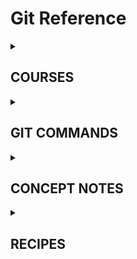 # Git Reference


<details>
  <summary><h2> COURSES </h2></summary>

_This is a collection of some nice courses, youtube lectures and weblinks which i found useful to understand the concept and workings of Git._
  
  (0). Two courses online
  - [Version Control of a Python Project using Git (Coursera)](https://www.coursera.org/projects/version-control-of-a-python-project-using-git)
  - [Git from Scratch (Linkedin Learning)](https://www.linkedin.com/learning/git-from-scratch/git-from-scratch?autoplay=true)

  (1). This is by far the best intro ever. Period. A really nice introduction for the uninitiated!
  - [Git Tutorial For Dummies by Nick White - YouTube](https://www.youtube.com/watch?v=mJ-qvsxPHpY)
  
  (2). A good short intro   
  - [Python Version Control With Git and Github - #7 - YouTube](https://www.youtube.com/watch?v=yYknmU_gBgs&t=20s)
  
  (3). This is a video on the creator of Git and Linux   
  - [The mind behind Linux | Linus Torvalds - YouTube](https://www.youtube.com/watch?v=o8NPllzkFhE&t=9s)
  
  (4). This is a good series!   
  - [Git and GitHub for Poets by Daniel Schiffman - YouTube](https://www.youtube.com/playlist?list=PLRqwX-V7Uu6ZF9C0YMKuns9sLDzK6zoiV)

  (5). This is way more advanced.
  - [Git Crash Course - A Simple Workflow for Small Teams and Startups](https://www.zachgollwitzer.com/posts/git-course)
  - [Git Crash Course for Beginners (part 1/3) - YouTube](https://www.youtube.com/watch?v=kmGsHjQ2wsY&t=176s) 
 
</details>


<details>
  <summary><h2> GIT COMMANDS </h2></summary>

### Git Commands


### Git Bash Commands



</details>


<details>
  <summary><h2> CONCEPT NOTES </h2></summary>

I dreamt about this just before sleeping: Git it like a Cactus which grows. I googled it and there came some astonishing and interesting findings.
  
<details><summary> <h3> Further Research </h3> </summary>
  
  [git is like a cactus - Google Search](https://www.google.com/search?q=git+is+like+a+cactus&oq=git+is+like+a+cactus&aqs=chrome..69i57.939j0j7&client=ms-android-huawei-rev1&sourceid=chrome-mobile&ie=UTF-8)
  #### STREAM  1
  - [ ] [Cactus Model | The Git Workflows Warehouse](https://gitworkflows.cs.manchester.ac.uk/workflow-catalogue/cactus-flow/)
  - [ ] [Hustle/git-cactus: 🌵 Git tool for Cactus Branching Model 🌵](https://github.com/Hustle/git-cactus)
  #### STREAM 2
  - [ ] [Git Flow vs. Trunk Based Development | Toptal](https://www.toptal.com/software/trunk-based-development-git-flow)
  - [ ] [Git Crash Course: A Simple Workflow for Small Teams and Startups | by Zach Gollwitzer | Medium](https://zach-gollwitzer.medium.com/git-crash-course-a-simple-workflow-for-small-teams-and-startups-c491919c9f77)
  - [ ] [Git Crash Course for Beginners (part 1/3) - YouTube](https://www.youtube.com/watch?app=desktop&v=kmGsHjQ2wsY&feature=youtu.be)
  - [ ] [Open Educational Resources on GitLab](https://oer.gitlab.io/) _
  - [ ] [Git Tutorial - javatpoint](https://www.javatpoint.com/git)

  #### STREAM 3
  - [What is Git Flow | How to use Git Flow | Learn Git](https://www.gitkraken.com/learn/git/git-flow)
  - [gitkraken.com/wp-content/uploads/2021/03/git-flow-4.svg](https://www.gitkraken.com/wp-content/uploads/2021/03/git-flow-4.svg)
  - [A successful Git branching model » nvie.com](https://nvie.com/posts/a-successful-git-branching-model/)
  - [What is the best Git branch strategy? | Git Best Practices](https://www.gitkraken.com/learn/git/best-practices/git-branch-strategy)
  - [GitHub flow - GitHub Docs](https://docs.github.com/en/get-started/quickstart/github-flow)

  #### STREAM 4
  - [make a new repository by git by bash - Google Search](https://www.google.com/search?q=make+a+new+repository+by+git+by+bash&oq=make+a+new+repository+by+git+by+bash&aqs=chrome..69i57.850j0j7&client=ms-android-huawei-rev1&sourceid=chrome-mobile&ie=UTF-8)
  - [How to create a new repo at Github using git bash? - Stack Overflow](https://stackoverflow.com/questions/11693288/how-to-create-a-new-repo-at-github-using-git-bash)
  - [git - Add a new Project to GitHub via Bash command? - Stack Overflow](https://stackoverflow.com/questions/27456773/add-a-new-project-to-github-via-bash-command/27456812#27456812)
  - [git - Is it possible to create a remote repo on GitHub from the CLI without opening browser? - Stack Overflow](https://stackoverflow.com/questions/2423777/is-it-possible-to-create-a-remote-repo-on-github-from-the-cli-without-opening-br)
  - [curl/curl: A command line tool and library for transferring data with URL syntax, supporting DICT, FILE, FTP, FTPS, GOPHER, GOPHERS, HTTP, HTTPS, IMAP, etc.](https://github.com/curl/curl)
  - [curl](https://curl.se/)
  - [Install curl - Everything curl](https://everything.curl.dev/get)

  #### STREAM 5
  - [Git and GitHub – Water Programming: A Collaborative Research Blog](https://waterprogramming.wordpress.com/category/programming/git-and-github/)

  </details>
  
<details><summary> <h3> Further Research -2 </h3> </summary>

  Where is GIT located and what does it do internally?

  #### Git On Your Computer
  ![screenshot 1663586197](https://user-images.githubusercontent.com/6398561/210326047-c7373563-ff1f-4433-b8b3-5e158aa9c62e.jpg)
  ![screenshot 1663586195](https://user-images.githubusercontent.com/6398561/210326049-c5adec77-9127-4165-a8d8-4f9f51213a2e.jpg)

  #### Git-Internals
  I have often contemplated how to fix this if the system fails?! So i looked up and found something know as Git Internals.

  </details>

  <details><summary> <h3> Further Research -3 </h3> </summary>

  Github and other version control systems are used to actually improve the work being done and also allow for many people to build smaller pieces of functionalities and then send them back to the main piece of the bigger software as a whole. Different companies have differernt terminologies to do this!
    
  ![screenshot 1663586193 - Copy](https://user-images.githubusercontent.com/6398561/210327511-9d132bc9-0577-4006-a313-3774a5e17668.jpg)

  [Here’s Why You’re Doing Code Review WRONG - Essential Software Engineer Skills - YouTube](https://www.youtube.com/watch?v=rTvq8vS42zk)
  
    
    
  </details>
  
</details>

<details>
  <summary><h2> RECIPES </h2></summary>

### Recipe: Make Local Repository
    STEPS TO MAKE A LOCAL REPOSITORY
    - Step 0. Open Git Bash in that particular folder. 
    - Step 1. Type git init (this will make that folder a repository)
    - Step 2. Type git add . (this will add all files to the repository)
    - Step 3. Type git commit -m “Initial commit msg” (all files now in the repository)
    - Step 4. Type git status (you will get a msg, “On branch master nothing to commit, working tree clean” this shows your local repository is finally created)
### Recipe: Push Local Repository to GitHub online
    STEPS TO PUSH A LOCAL REPOSITORY TO A GITHUB REPOSITORY ONLINE
    - Step 0. Open your GitHub profile and create a New Repository. 
    - Step 1. Copy the SSH Key of that created repository.
    - Step 2. Open Git Bash in that particular folder that you want to push. Type git remote add origin PASTE_SSH_KEY_OF_CREATED_REPO. Then type git push origin master –force (type ‘main’ in place of the ‘master’ if your default branch is master)
    - Step 3. Now, refresh your Github page, you will be able to see your committed folders/files there.


### References
- [directory - How to push a new folder (containing other folders and files) to an existing git repo? - Stack Overflow](https://stackoverflow.com/questions/15612003/how-to-push-a-new-folder-containing-other-folders-and-files-to-an-existing-git)
- [How to Push Folders From Local PC to GitHub using Git Commands? - GeeksforGeeks](https://www.geeksforgeeks.org/how-to-push-folders-from-local-pc-to-github-using-git-commands/)

</details>
